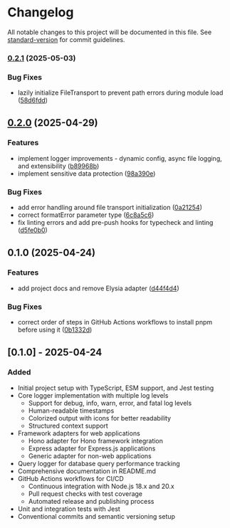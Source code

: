 # Changelog

All notable changes to this project will be documented in this file. See [standard-version](https://github.com/conventional-changelog/standard-version) for commit guidelines.

### [0.2.1](https://github.com/rollercoaster-dev/rd-logger/compare/v0.2.0...v0.2.1) (2025-05-03)


### Bug Fixes

* lazily initialize FileTransport to prevent path errors during module load ([58d6fdd](https://github.com/rollercoaster-dev/rd-logger/commit/58d6fdd44a9cb17126cc174141f82300bb29724a))

## [0.2.0](https://github.com/rollercoaster-dev/rd-logger/compare/v0.1.0...v0.2.0) (2025-04-29)


### Features

* implement logger improvements - dynamic config, async file logging, and extensibility ([b89968b](https://github.com/rollercoaster-dev/rd-logger/commit/b89968b249792ff1f0b1a806e33175cc51f2c921))
* implement sensitive data protection ([98a390e](https://github.com/rollercoaster-dev/rd-logger/commit/98a390e91c1f9a9d41d3002a28f810ae75e92072))


### Bug Fixes

* add error handling around file transport initialization ([0a21254](https://github.com/rollercoaster-dev/rd-logger/commit/0a212548fedcb02bfdb7c1037e094aeeed9b689f))
* correct formatError parameter type ([6c8a5c6](https://github.com/rollercoaster-dev/rd-logger/commit/6c8a5c6569f276c85e04c4c57c9e9836c172f966))
* fix linting errors and add pre-push hooks for typecheck and linting ([d5fe0b0](https://github.com/rollercoaster-dev/rd-logger/commit/d5fe0b0b18f27d2492716baf6929414637e491d1))

## 0.1.0 (2025-04-24)


### Features

* add project docs and remove Elysia adapter ([d44f4d4](https://github.com/rollercoaster-dev/rd-logger/commit/d44f4d419966417e8fe6ab1c99f738d8499def1a))


### Bug Fixes

* correct order of steps in GitHub Actions workflows to install pnpm before using it ([0b1332d](https://github.com/rollercoaster-dev/rd-logger/commit/0b1332d5f71458aa74ab54000988250b969c8e89))

## [0.1.0] - 2025-04-24

### Added
- Initial project setup with TypeScript, ESM support, and Jest testing
- Core logger implementation with multiple log levels
  - Support for debug, info, warn, error, and fatal log levels
  - Human-readable timestamps
  - Colorized output with icons for better readability
  - Structured context support
- Framework adapters for web applications
  - Hono adapter for Hono framework integration
  - Express adapter for Express.js applications
  - Generic adapter for non-web applications
- Query logger for database query performance tracking
- Comprehensive documentation in README.md
- GitHub Actions workflows for CI/CD
  - Continuous integration with Node.js 18.x and 20.x
  - Pull request checks with test coverage
  - Automated release and publishing process
- Unit and integration tests with Jest
- Conventional commits and semantic versioning setup
